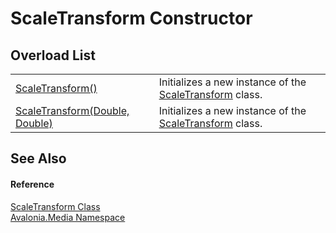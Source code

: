 # ScaleTransform Constructor


## Overload List
<table>
<tr>
<td><a href="M_Avalonia_Media_ScaleTransform__ctor">ScaleTransform()</a></td>
<td>Initializes a new instance of the <a href="T_Avalonia_Media_ScaleTransform">ScaleTransform</a> class.</td>
</tr>
<tr>
<td><a href="M_Avalonia_Media_ScaleTransform__ctor_1">ScaleTransform(Double, Double)</a></td>
<td>Initializes a new instance of the <a href="T_Avalonia_Media_ScaleTransform">ScaleTransform</a> class.</td>
</tr>
</table>

## See Also


#### Reference
<a href="T_Avalonia_Media_ScaleTransform">ScaleTransform Class</a>  
<a href="N_Avalonia_Media">Avalonia.Media Namespace</a>  
